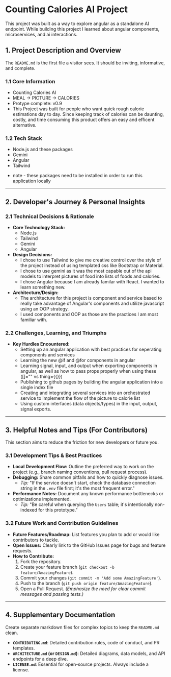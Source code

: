 # Counting Calories AI Project
This project was built as a way to explore angular as a standalone AI endpoint.
While building this project I learned about angular components, microservices, and ai interactions.

## 1. Project Description and Overview

The `README.md` is the first file a visitor sees. It should be inviting, informative, and complete.

### 1.1 Core Information
* Counting Calories AI
* MEAL -> PICTURE -> CALORIES
* Protype complete: v0.9
* This Project was built for people who want quick rough calorie estimations day to day. Since keeping track of calories can be daunting, costly, and time consuming this product offers an easy and efficent alternative.

### 1.2 Tech Stack
* Node.js and these packages
* Gemini
* Angular
* Tailwind
- note - these packages need to be installed in order to run this application locally
  
---

## 2. Developer's Journey & Personal Insights

### 2.1 Technical Decisions & Rationale
* **Core Technology Stack:**
    * Node.js
    * Tailwind
    * Gemini
    * Angular
* **Design Decisions:**
    * I chose to use Tailwind to give me creative control over the style of the project instead of using templated css like Bootstrap or Material.
    * I chose to use gemini as it was the most capable out of the api models to interpret pictures of food into lists of foods and calories.
    * I chose Angular because I am already familar with React. I wanted to learn something new.
* **Architecture/Design:**
    * The architecture for this project is component and service based to really take advantage of Angular's components and utilize javascript using an OOP strategy.
    * I used components and OOP as those are the practices I am most familiar with.

### 2.2 Challenges, Learning, and Triumphs
* **Key Hurdles Encountered:**
    * Setting up an angular application with best practices for seperating components and services
    * Learning the new @if and @for components in angular
    * Learning signal, input, and output when exporting components in angular, as well as how to pass props properly when using these ([]="" vs thing={{}})
    * Publishing to github pages by building the angular application into a single index file
    * Creating and integrating several services into an orchestrated service to implement the flow of the picture to calorie list
    * Using custom interfaces (data objects/types) in the input, output, signal exports.

---

## 3. Helpful Notes and Tips (For Contributors)

This section aims to reduce the friction for new developers or future you.

### 3.1 Development Tips & Best Practices
* **Local Development Flow:** Outline the preferred way to work on the project (e.g., branch naming conventions, pull request process).
* **Debugging:** Share common pitfalls and how to quickly diagnose issues.
    * *Tip:* "If the service doesn't start, check the database connection string in the `.env` file first; it's the most frequent error."
* **Performance Notes:** Document any known performance bottlenecks or optimizations implemented.
    * *Tip:* "Be careful when querying the `Users` table; it's intentionally non-indexed for this prototype."

### 3.2 Future Work and Contribution Guidelines
* **Future Features/Roadmap:** List features you plan to add or would like contributors to tackle.
* **Open Issues:** Clearly link to the GitHub Issues page for bugs and feature requests.
* **How to Contribute:**
    1.  Fork the repository.
    2.  Create your feature branch (`git checkout -b feature/AmazingFeature`).
    3.  Commit your changes (`git commit -m 'Add some AmazingFeature'`).
    4.  Push to the branch (`git push origin feature/AmazingFeature`).
    5.  Open a Pull Request. *(Emphasize the need for clear commit messages and passing tests.)*

---

## 4. Supplementary Documentation

Create separate markdown files for complex topics to keep the `README.md` clean.

* **`CONTRIBUTING.md`**: Detailed contribution rules, code of conduct, and PR templates.
* **`ARCHITECTURE.md` (or `DESIGN.md`)**: Detailed diagrams, data models, and API endpoints for a deep dive.
* **`LICENSE.md`**: Essential for open-source projects. Always include a license.

